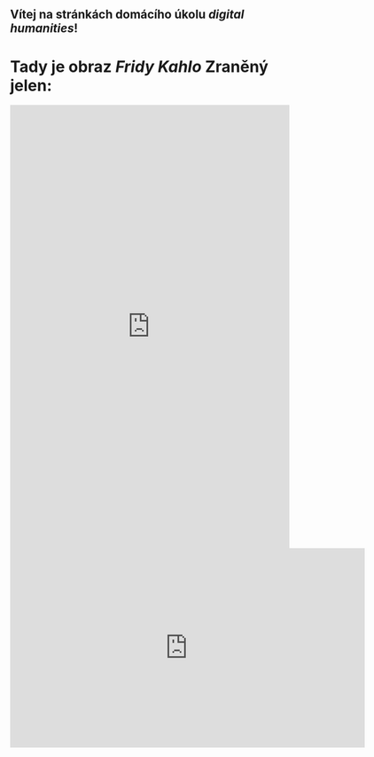 ## Vítej na stránkách domácího úkolu _digital humanities_!
# Tady je obraz *Fridy Kahlo* Zraněný jelen:

<iframe src="https://uploads.knightlab.com/storymapjs/ed36603274e675c1e90073084bff8be3/frida-jelen/index.html" frameborder="0" width="100%" height="800"></iframe>
 
 
 <iframe title="vimeo-player" src="https://player.vimeo.com/video/757576316?h=bb00e6292f" width="640" height="360" frameborder="0" allowfullscreen></iframe>
